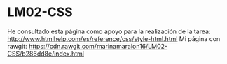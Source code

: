 # LM02-CSS
He consultado esta página como apoyo para la realización de la tarea: http://www.htmlhelp.com/es/reference/css/style-html.html
Mi página con rawgit: https://cdn.rawgit.com/marinamaralon16/LM02-CSS/b286dd8e/index.html
